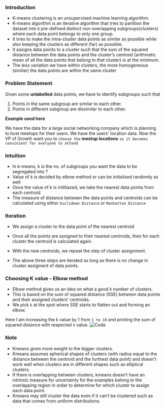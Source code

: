 ### Introduction

* K-means clustering is an unsupervised machine learning algorithm.
* K-means algorithm is an iterative algorithm that tries to partition the dataset into `K` pre-defined distinct non-overlapping subgroups(clusters) where each data point belongs to only one group. 
* It tries to make the intra-cluster data points as similar as possible while also keeping the clusters as different (far) as possible. 
* It assigns data points to a cluster such that the sum of the squared distance between the data points and the cluster’s centroid (arithmetic mean of all the data points that belong to that cluster) is at the minimum. 
* The less variation we have within clusters, the more homogeneous (similar) the data points are within the same cluster

### Problem Statement

Given some **unlabelled** data points, we have to identify subgroups such that 
1. Points in the same subgroup are similar to each other.
2. Points in different subgroup are dissimilar to each other.

**Example used here**

We have the data for a large social networking company which is planning to host meetups for their users. We have the users' location data. Now the VP of Growth want you to `choose the` **meetup locations** `so it becomes convinient for everyone to attend`

### Intuition

* In k-means, k is the no. of subgroups you want the data to be segregated into ?
* Value of k is decided by elbow method or can be initialised randomly as well
* Once the value of k is initiliazed, we take the nearest data points from each centroid
* The measure of distance between the data points and centroids can be calculated using either `Euclidean Distance` or `Manhattan Distance`

### Iteration
* We assign a cluster to the data point of the nearest centroid
* Once all the points are assigned to their nearest centroids, then for each cluster the centroid is calculated again.
* With the new centroids, we repeat the step of cluster assignment.

* The above three steps are iterated as long as there is no change in cluster assigment of data points.

### Choosing K value - Elbow method
* Elbow method gives us an idea on what a good k number of clusters.
* This is based on the sum of squared distance (SSE) between data points and their assigned clusters’ centroids. 
* We pick `k` at the spot where SSE starts to flatten out and forming an elbow. 

Here I am increasing the k value by 1 from `1 to 10` and printing the sum of squared distance with respected `k` value.
![Code](https://miro.medium.com/max/866/1*9z8erk4kvsnxkfv-QhsHZg.png)

### Note

* Kmeans gives more weight to the bigger clusters.
* Kmeans assumes spherical shapes of clusters (with radius equal to the distance between the centroid and the furthest data point) and doesn’t work well when clusters are in different shapes such as elliptical clusters.
* If there is overlapping between clusters, kmeans doesn’t have an intrinsic measure for uncertainty for the examples belong to the overlapping region in order to determine for which cluster to assign each data point.
* Kmeans may still cluster the data even if it can’t be clustered such as data that comes from uniform distributions.
